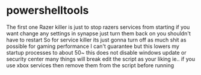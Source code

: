 # powershelltools

The first one Razer killer is just to stop razers services from starting
if you want change any settings in synapse just turn them back on you shouldn't have to restart
So for service killer its just gonna turn off as much shit as possible for gaming performance
I can't guarantee but this lowers my startup processes to about 50~ 
this does not disable windows update or security center
many things will break edit the script as your liking ie.. 
if you use xbox services then remove them from the script before running
